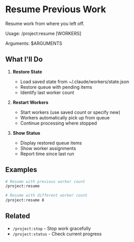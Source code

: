 # Resume Previous Work

Resume work from where you left off.

Usage: /project:resume [WORKERS]

Arguments: $ARGUMENTS

## What I'll Do

1. **Restore State**
   - Load saved state from ~/.claude/workers/state.json
   - Restore queue with pending items
   - Identify last worker count

2. **Restart Workers**
   - Start workers (use saved count or specify new)
   - Workers automatically pick up from queue
   - Continue processing where stopped

3. **Show Status**
   - Display restored queue items
   - Show worker assignments
   - Report time since last run

## Examples
```bash
# Resume with previous worker count
/project:resume

# Resume with different worker count
/project:resume 8
```

## Related
- `/project:stop` - Stop work gracefully
- `/project:status` - Check current progress